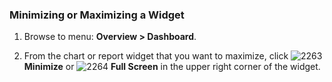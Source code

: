 ### Minimizing or Maximizing a Widget

1. Browse to menu: **Overview > Dashboard**.

2. From the chart or report widget that you want to maximize, click ![2263](../images/2263.png) **Minimize** or ![2264](../images/2264.png) **Full Screen** in the upper right corner of the widget.
